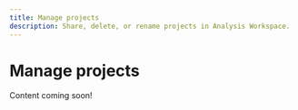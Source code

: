 ```yaml
---
title: Manage projects
description: Share, delete, or rename projects in Analysis Workspace.
---
```


# Manage projects

Content coming soon!
